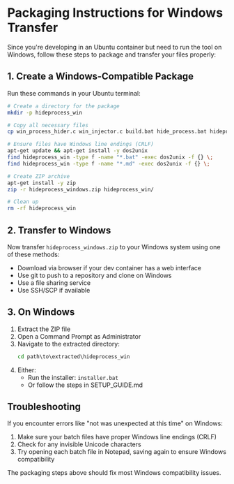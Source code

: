 # Packaging Instructions for Windows Transfer

Since you're developing in an Ubuntu container but need to run the tool on Windows, follow these steps to package and transfer your files properly:

## 1. Create a Windows-Compatible Package

Run these commands in your Ubuntu terminal:

```bash
# Create a directory for the package
mkdir -p hideprocess_win

# Copy all necessary files
cp win_process_hider.c win_injector.c build.bat hide_process.bat hideproc.bat installer.bat check_process.bat SETUP_GUIDE.md DEMO_GUIDE.md README.md hideprocess_win/

# Ensure files have Windows line endings (CRLF)
apt-get update && apt-get install -y dos2unix
find hideprocess_win -type f -name "*.bat" -exec dos2unix -f {} \;
find hideprocess_win -type f -name "*.md" -exec dos2unix -f {} \;

# Create ZIP archive
apt-get install -y zip
zip -r hideprocess_windows.zip hideprocess_win/

# Clean up
rm -rf hideprocess_win
```

## 2. Transfer to Windows

Now transfer `hideprocess_windows.zip` to your Windows system using one of these methods:

- Download via browser if your dev container has a web interface
- Use git to push to a repository and clone on Windows
- Use a file sharing service
- Use SSH/SCP if available

## 3. On Windows

1. Extract the ZIP file
2. Open a Command Prompt as Administrator
3. Navigate to the extracted directory:
   ```cmd
   cd path\to\extracted\hideprocess_win
   ```
4. Either:
   - Run the installer: `installer.bat`
   - Or follow the steps in SETUP_GUIDE.md

## Troubleshooting

If you encounter errors like "not was unexpected at this time" on Windows:

1. Make sure your batch files have proper Windows line endings (CRLF)
2. Check for any invisible Unicode characters
3. Try opening each batch file in Notepad, saving again to ensure Windows compatibility

The packaging steps above should fix most Windows compatibility issues.
